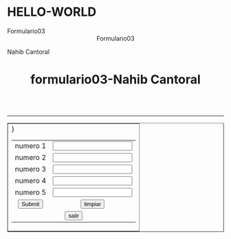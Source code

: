 # HELLO-WORLD
<!DOCTYPE html>
<html>
<head>
	<tittle>Formulario03</tittle>
	<meta charset="utf-8">
	<link href="../../recursos/dist/css/bootstrap.min.css.rel="stylesheet">
	<link href="../../recursos/assets/css/ie10-viewport-byg-workaround.css rel="stylesheet">
	<script src="../../recursos/assets/js/ie-emulation-modes.warning.js"></script>
</head>
<body>
	<center>Formulario03<p align="left">Nahib Cantoral</p>
		<h1>formulario03-Nahib Cantoral</h1>
	</center>
	<br>
	<br>
	<hr>
	<table border="1"bordecolor="blue"align="center">
		<tr>
			<td>
				<form name="formulario03"method="POST"action="../pag/index.html">
					<table>
						<tr>
							<td>numero 1</td>
							<td><input type="text"name="txtnumero1"></td>}
						</tr>
						<tr>
							<td>numero 2</td>
							<td><input type="text"name="txtnumero2"></td>
						</tr>
						<tr>
							<td>numero 3</td>
							<td><input type="text"name="txtnumero3"></td>
						</tr>
						<tr>
							<td>numero 4</td>
							<td><input type="text"name="txtnumero4"></td>
						</tr>
						<tr>
							<td>numero 5</td>
							<td><input type="text"name="txtnumero5"></td>
						</tr>
						<tr align="center">
							<td><input type="submit"name="btnSuma"=value="suma">
							</td>
							<td><input type="reset"name="btnLimpiar"value="limpiar">
							</td>
						</tr>
						<tr align="center">
							<td colspan="2"><input type="submit"name="btnSalir"value="salir"></td>
						</tr>
					</table>
				</form>
			</td>
		</tr>
	</table>
</body>
</html>

